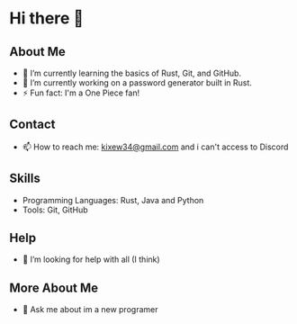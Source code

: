 # Hi there 👋

## About Me
- 🌱 I’m currently learning the basics of Rust, Git, and GitHub.
- 🔭 I’m currently working on a password generator built in Rust.
- ⚡ Fun fact: I'm a One Piece fan!

## Contact
- 📫 How to reach me: kixew34@gmail.com and i can't access to Discord

## Skills
- Programming Languages: Rust, Java and Python
- Tools: Git, GitHub

## Help
- 🤔 I’m looking for help with all (I think)

## More About Me
- 💬 Ask me about im a new programer
